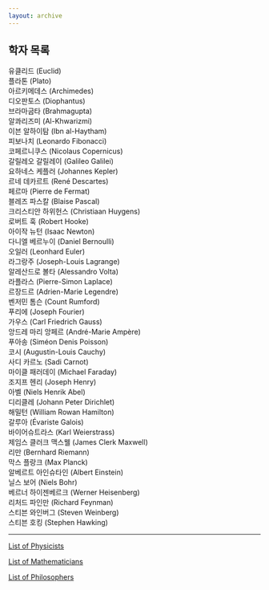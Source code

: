 ```yaml
---
layout: archive
---
```

## 학자 목록

유클리드 (Euclid)  
플라톤 (Plato)  
아르키메데스 (Archimedes)  
디오판토스 (Diophantus)  
브라마굽타 (Brahmagupta)  
알콰리즈미 (Al-Khwarizmi)  
이븐 알하이탐 (Ibn al-Haytham)  
피보나치 (Leonardo Fibonacci)  
코페르니쿠스 (Nicolaus Copernicus)  
갈릴레오 갈릴레이 (Galileo Galilei)  
요하네스 케플러 (Johannes Kepler)  
르네 데카르트 (René Descartes)  
페르마 (Pierre de Fermat)  
블레즈 파스칼 (Blaise Pascal)  
크리스티안 하위헌스 (Christiaan Huygens)  
로버트 훅 (Robert Hooke)  
아이작 뉴턴 (Isaac Newton)  
다니엘 베르누이 (Daniel Bernoulli)  
오일러 (Leonhard Euler)  
라그랑주 (Joseph-Louis Lagrange)  
알레산드로 볼타 (Alessandro Volta)  
라플라스 (Pierre-Simon Laplace)  
르장드르 (Adrien-Marie Legendre)  
벤저민 톰슨 (Count Rumford)  
푸리에 (Joseph Fourier)  
가우스 (Carl Friedrich Gauss)  
앙드레 마리 앙페르 (André-Marie Ampère)  
푸아송 (Siméon Denis Poisson)  
코시 (Augustin-Louis Cauchy)  
사디 카르노 (Sadi Carnot)  
마이클 패러데이 (Michael Faraday)  
조지프 헨리 (Joseph Henry)  
아벨 (Niels Henrik Abel)  
디리클레 (Johann Peter Dirichlet)  
해밀턴 (William Rowan Hamilton)  
갈루아 (Évariste Galois)  
바이어슈트라스 (Karl Weierstrass)  
제임스 클러크 맥스웰 (James Clerk Maxwell)  
리만 (Bernhard Riemann)  
막스 플랑크 (Max Planck)  
알베르트 아인슈타인 (Albert Einstein)  
닐스 보어 (Niels Bohr)  
베르너 하이젠베르크 (Werner Heisenberg)  
리처드 파인만 (Richard Feynman)  
스티븐 와인버그 (Steven Weinberg)  
스티븐 호킹 (Stephen Hawking)  

-----
[List of Physicists](https://en.wikipedia.org/wiki/List_of_physicists)

[List of Mathematicians](https://en.wikipedia.org/wiki/Lists_of_mathematicians)

[List of Philosophers](https://en.wikipedia.org/wiki/Lists_of_philosophers)